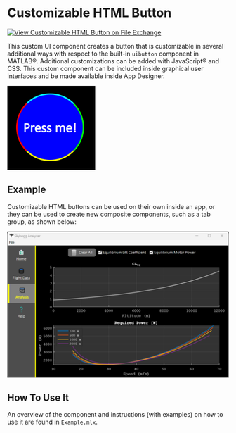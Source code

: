 # Customizable HTML Button

[![View Customizable HTML Button on File Exchange](https://www.mathworks.com/matlabcentral/images/matlab-file-exchange.svg)](https://www.mathworks.com/matlabcentral/fileexchange/127059-customizable-html-button)

This custom UI component creates a button that is customizable in several additional ways with respect to the built-in ``uibutton`` component in MATLAB&reg;. Additional customizations can be added with JavaScript&reg; and CSS. This custom component can be included inside graphical user interfaces and be made available inside App Designer.

<img src="images/button_example.png" width="200">

## Example
Customizable HTML buttons can be used on their own inside an app, or they can be used to create new composite components, such as a tab group, as shown below:

<img src="images/app_example.png" width="">

## How To Use It
An overview of the component and instructions (with examples) on how to use it are found in ``Example.mlx``.


